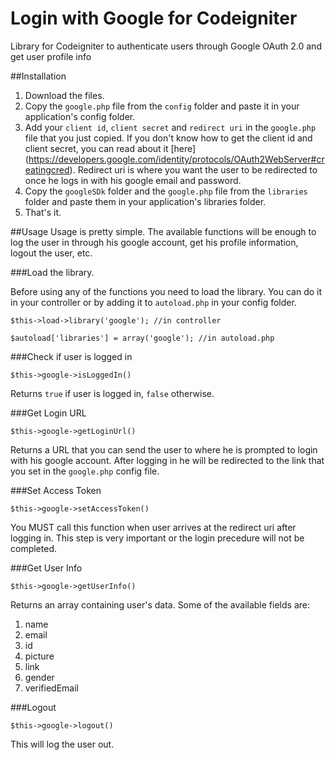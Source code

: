 # Login with Google for Codeigniter
Library for Codeigniter to authenticate users through Google OAuth 2.0 and get user profile info

##Installation
1. Download the files.
2. Copy the `google.php` file from the `config` folder and paste it in your application's config folder.
3. Add your `client id`, `client secret` and `redirect uri` in the `google.php` file that you just copied. If you don't know how to get the client id and client secret, you can read about it [here] (https://developers.google.com/identity/protocols/OAuth2WebServer#creatingcred). Redirect uri is where you want the user to be redirected to once he logs in with his google email and password.
4. Copy the `googleSDk` folder and the `google.php` file from the `libraries` folder and paste them in your application's libraries folder.
5. That's it.

##Usage
Usage is pretty simple. The available functions will be enough to log the user in through his google account, get his profile information, logout the user, etc.

###Load the library. 

Before using any of the functions you need to load the library. You can do it in your controller or by adding it to `autoload.php` in your config folder.

```
$this->load->library('google'); //in controller

$autoload['libraries'] = array('google'); //in autoload.php
```

###Check if user is logged in

`$this->google->isLoggedIn()`

Returns `true` if user is logged in, `false` otherwise.

###Get Login URL

`$this->google->getLoginUrl()`

Returns a URL that you can send the user to where he is prompted to login with his google account. After logging in he will be redirected to the link that you set in the `google.php` config file.

###Set Access Token

`$this->google->setAccessToken()`

You MUST call this function when user arrives at the redirect uri after logging in. This step is very important or the login precedure will not be completed.

###Get User Info

`$this->google->getUserInfo()`

Returns an array containing user's data. Some of the available fields are:

1. name
2. email
3. id
4. picture
5. link
6. gender
7. verifiedEmail

###Logout

`$this->google->logout()`

This will log the user out.
